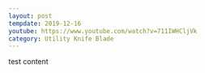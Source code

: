 ```yaml
---
layout: post
tempdate: 2019-12-16
youtube: https://www.youtube.com/watch?v=711IWHCljVk
category: Utility Knife Blade
---
```

test content